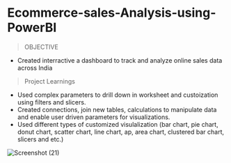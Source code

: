 # Ecommerce-sales-Analysis-using-PowerBI

> OBJECTIVE
* Created interractive a dashboard to track and analyze online sales data across India

> Project Learnings
* Used complex parameters to drill down in worksheet and custoization using filters and slicers.
* Created connections, join new tables, calculations to manipulate data and enable user driven parameters for visualizations.
* Used different types of customized visulalization (bar chart, pie chart, donut chart, scatter chart, line chart, ap, area chart, clustered bar chart, slicers and etc.)

![Screenshot (21)](https://github.com/PrafulGotmare/Ecommerce-sales-Analysis-using-PowerBI/assets/81294533/ed009648-79e8-4635-8485-577d4ad48709)
